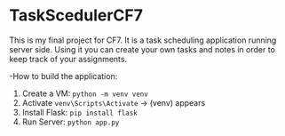 # TaskScedulerCF7
This is my final project for CF7. It is a task scheduling application running server side. Using it you can create your own tasks and notes in order to keep track of your assignments.


-How to build the application:

1. Create a VM: ```python -m venv venv```
2. Activate ```venv\Scripts\Activate``` -> (venv) appears
3. Install Flask: ```pip install flask```
4. Run Server: ```python app.py```

